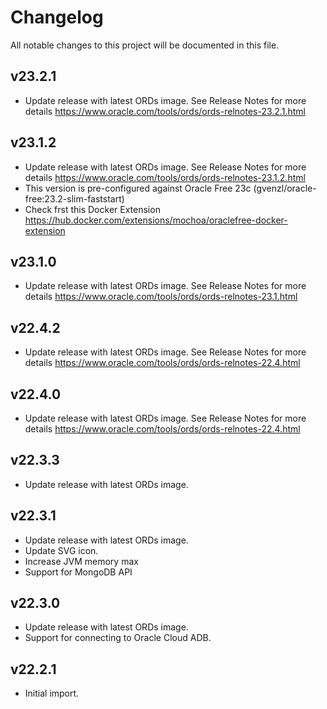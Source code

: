 # Changelog

All notable changes to this project will be documented in this file.

## v23.2.1

- Update release with latest ORDs image. See Release Notes for more details <https://www.oracle.com/tools/ords/ords-relnotes-23.2.1.html>

## v23.1.2

- Update release with latest ORDs image. See Release Notes for more details <https://www.oracle.com/tools/ords/ords-relnotes-23.1.2.html>
- This version is pre-configured against Oracle Free 23c (gvenzl/oracle-free:23.2-slim-faststart)
- Check frst this Docker Extension <https://hub.docker.com/extensions/mochoa/oraclefree-docker-extension>

## v23.1.0

- Update release with latest ORDs image. See Release Notes for more details <https://www.oracle.com/tools/ords/ords-relnotes-23.1.html>

## v22.4.2

- Update release with latest ORDs image. See Release Notes for more details <https://www.oracle.com/tools/ords/ords-relnotes-22.4.html>

## v22.4.0

- Update release with latest ORDs image. See Release Notes for more details <https://www.oracle.com/tools/ords/ords-relnotes-22.4.html>

## v22.3.3

- Update release with latest ORDs image.

## v22.3.1

- Update release with latest ORDs image.
- Update SVG icon.
- Increase JVM memory max
- Support for MongoDB API

## v22.3.0

- Update release with latest ORDs image.
- Support for connecting to Oracle Cloud ADB.

## v22.2.1

- Initial import.
